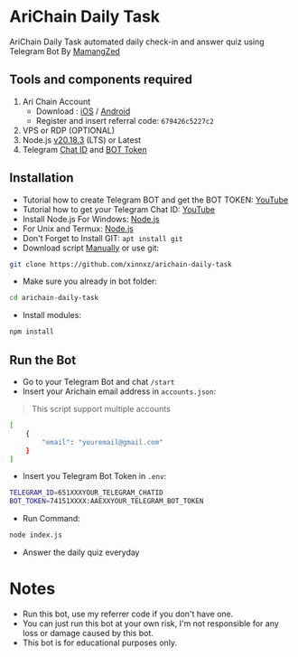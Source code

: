 # AriChain Daily Task
AriChain Daily Task automated daily check-in and answer quiz using Telegram Bot By [MamangZed](https://github.com/mamangzed)
## Tools and components required
1. Ari Chain Account
   -  Download : [iOS](https://apps.apple.com/kr/app/ari-wallet/id6504207160) / [Android](https://play.google.com/store/apps/details?id=arichain.app.ari.wallet)
   -  Register and insert referral code: ``679426c5227c2``
2. VPS or RDP (OPTIONAL)
3. Node.js [v20.18.3](https://nodejs.org/en/blog/release/v20.18.3) (LTS) or Latest
4. Telegram [Chat ID](https://www.youtube.com/watch?v=b81_8ekbKpg&ab_channel=DhirajMediaAgency) and [BOT Token](https://www.youtube.com/watch?v=EOke01hZgZ0&ab_channel=UNgineering)
## Installation
- Tutorial how to create Telegram BOT and get the BOT TOKEN: [YouTube](https://www.youtube.com/watch?v=EOke01hZgZ0&ab_channel=UNgineering)
- Tutorial how to get your Telegram Chat ID: [YouTube](https://www.youtube.com/watch?v=b81_8ekbKpg&ab_channel=DhirajMediaAgency)
- Install Node.js For Windows: [Node.js](https://nodejs.org/dist/v20.18.3/node-v20.18.3-x64.msi)
- For Unix and Termux: [Node.js](https://www.digitalocean.com/community/tutorials/how-to-install-node-js-on-ubuntu-22-04)
- Don't Forget to Install GIT: ``apt install git``
- Download script [Manually](https://github.com/im-hanzou/arichain-daily-task/archive/refs/heads/main.zip) or use git:
```bash
git clone https://github.com/xinnxz/arichain-daily-task
```
- Make sure you already in bot folder:
```bash
cd arichain-daily-task
```
- Install modules:
```bash
npm install
```
## Run the Bot
- Go to your Telegram Bot and chat `/start`
- Insert your Arichain email address in `accounts.json`:
>This script support multiple accounts
```bash
[
    {
        "email": "youremail@gmail.com"
    }
]
```
- Insert you Telegram Bot Token in `.env`:
```bash
TELEGRAM_ID=651XXXYOUR_TELEGRAM_CHATID
BOT_TOKEN=74151XXXX:AAEXXYOUR_TELEGRAM_BOT_TOKEN
```
- Run Command:
```bash
node index.js
```
- Answer the daily quiz everyday
# Notes
- Run this bot, use my referrer code if you don't have one.
- You can just run this bot at your own risk, I'm not responsible for any loss or damage caused by this bot.
- This bot is for educational purposes only.
